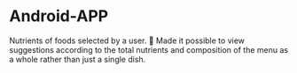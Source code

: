 # Android-APP
Nutrients of foods selected by a user.
	Made it possible to view suggestions according to the total nutrients and composition of the menu as a whole rather than just a single dish.

